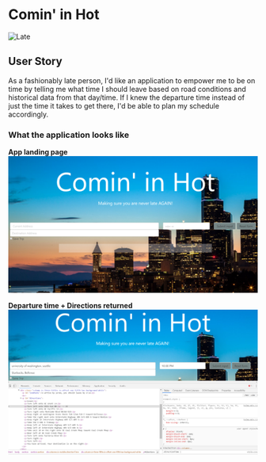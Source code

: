 # Comin' in Hot

![Late](https://media.giphy.com/media/99S1Zo5Z0gByg/giphy.gif)



## User Story
As a fashionably late person, I'd like an application to empower me to be on time by telling me what time I should leave based on road conditions and historical data from that day/time.
If I knew the departure time instead of just the time it takes to get there, I'd be able to plan my schedule accordingly. 




### What the application looks like

**App landing page**
![landing](/assets/img1.PNG)



**Departure time + Directions returned** 
![success](/assets/img2.PNG)
